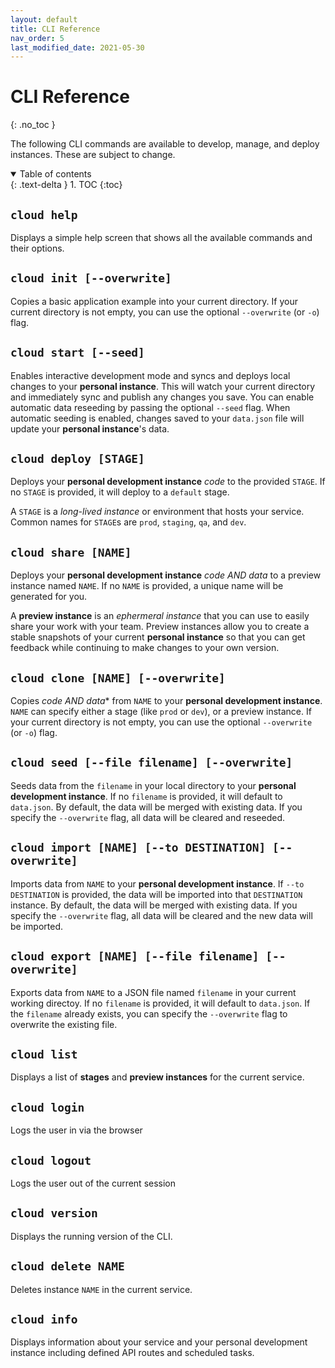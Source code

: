 ```yaml
---
layout: default
title: CLI Reference
nav_order: 5
last_modified_date: 2021-05-30
---
```


# CLI Reference
{: .no_toc }

The following CLI commands are available to develop, manage, and deploy instances. These are subject to change.

<details open markdown="block">
  <summary>
    Table of contents
  </summary>
  {: .text-delta }
1. TOC
{:toc}
</details>

## `cloud help`

Displays a simple help screen that shows all the available commands and their options.

## `cloud init [--overwrite]`

Copies a basic application example into your current directory. If your current directory is not empty, you can use the optional `--overwrite` (or `-o`) flag.

## `cloud start [--seed]`

Enables interactive development mode and syncs and deploys local changes to your **personal instance**. This will watch your current directory and immediately sync and publish any changes you save. You can enable automatic data reseeding by passing the optional `--seed` flag. When automatic seeding is enabled, changes saved to your `data.json` file will update your **personal instance**'s data.

## `cloud deploy [STAGE]`

Deploys your **personal development instance** *code* to the provided `STAGE`. If no `STAGE` is provided, it will deploy to a `default` stage. 

A `STAGE` is a *long-lived instance* or environment that hosts your service. Common names for `STAGE`s are `prod`, `staging`, `qa`, and `dev`.

## `cloud share [NAME]`

Deploys your **personal development instance** *code AND data* to a preview instance named `NAME`. If no `NAME` is provided, a unique name will be generated for you. 

A **preview instance** is an *ephermeral instance* that you can use to easily share your work with your team. Preview instances allow you to create a stable snapshots of your current **personal instance** so that you can get feedback while continuing to make changes to your own version.

## `cloud clone [NAME] [--overwrite]`

Copies *code AND data** from `NAME` to your **personal development instance**. `NAME` can specify either a stage (like `prod` or `dev`), or a preview instance. If your current directory is not empty, you can use the optional `--overwrite` (or `-o`) flag.

## `cloud seed [--file filename] [--overwrite] `

Seeds data from the `filename` in your local directory to your **personal development instance**. If no `filename` is provided, it will default to `data.json`. By default, the data will be merged with existing data. If you specify the `--overwrite` flag, all data will be cleared and reseeded. 

## `cloud import [NAME] [--to DESTINATION] [--overwrite] `

Imports data from `NAME` to your **personal development instance**. If `--to DESTINATION` is provided, the data will be imported into that `DESTINATION` instance. By default, the data will be merged with existing data. If you specify the `--overwrite` flag, all data will be cleared and the new data will be imported. 

## `cloud export [NAME] [--file filename] [--overwrite] `

Exports data from `NAME` to a JSON file named `filename` in your current working directoy. If no `filename` is provided, it will default to `data.json`. If the `filename` already exists, you can specify the `--overwrite` flag to overwrite the existing file. 

## `cloud list`

Displays a list of **stages** and **preview instances** for the current service.

## `cloud login`

Logs the user in via the browser

## `cloud logout`

Logs the user out of the current session

## `cloud version`

Displays the running version of the CLI.

## `cloud delete NAME`

Deletes instance `NAME` in the current service.

## `cloud info`

Displays information about your service and your personal development instance including defined API routes and scheduled tasks.